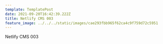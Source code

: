 ```yaml
---
template: TemplatePost
date: 2021-09-20T16:42:39.222Z
title: Netlify CMS 003
feature_image: ../../../static/images/cae293fbb965f62ca4c9f759d72c5951.jpg
---
```

Netlify CMS 003